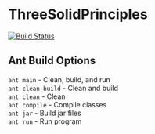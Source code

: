 # ThreeSolidPrinciples
[![Build Status](https://travis-ci.com/CS3398-Ganymede-Giants/ThreeSolidPrinciples.svg?branch=robert)](https://travis-ci.com/CS3398-Ganymede-Giants/ThreeSolidPrinciples)
## Ant Build Options
`ant main` - Clean, build, and run  
`ant clean-build` - Clean and build  
`ant clean` - Clean  
`ant compile` - Compile classes  
`ant jar` - Build jar files  
`ant run` - Run program  
